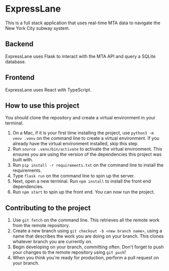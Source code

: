 # ExpressLane

This is a full stack application that uses real-time MTA data to navigate the New York City subway system.

## Backend

ExpressLane uses Flask to interact with the MTA API and query a SQLite database.

## Frontend

ExpressLane uses React with TypeScript.

## How to use this project

You should clone the repository and create a virtual environment in your terminal. 

1. On a Mac, if it is your first time installing the project, use `python3 -m venv .venv` on the command line to create a virtual environment. If you already have the virtual environment installed, skip this step.
2. Run `source .venv/bin/activate` to activate the virtual environment. This ensures you are using the version of the dependencies this project was built with.
3.  Run `pip install -r requirements.txt` on the command line to install the requirements.
4.  Type `flask run` on the command line to spin up the server.
5.  Next, open a new terminal. Run `npm install` to install the front end dependencies.
6.  Run `npm start` to spin up the front end. You can now run the project.

## Contributing to the project
1. Use `git fetch` on the command line. This retrieves all the remote work from the remote repository.
2. Create a new branch using `git checkout -b <new branch name>`, using a name that describes the work you are doing on your branch. This clones whatever branch you are currently on. 
3. Begin developing on your branch, committing often. Don't forget to push your changes to the remote repository using `git push`!
4. When you think you're ready for production, perform a pull request on your branch.
